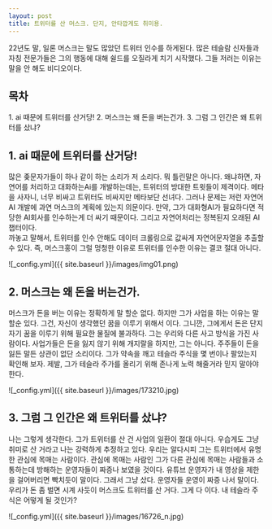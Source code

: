 ```yaml
---
layout: post
title: 트위터를 산 머스크. 단지, 안타깝게도 취미용.
---
```


22년도 말, 일론 머스크는 말도 많았던 트위터 인수를 하게된다.
많은 테슬람 신자들과 자칭 전문가들은 그의 행동에 대해 쉴드를 오질라게 치기 시작했다.
그들 저러는 이유는 말을 안 해도 비디오이다.

<h2>목차</h2>
1. ai 때문에 트위터를 산거당!
2. 머스크는 왜 돈을 버는건가.
3. 그럼 그 인간은 왜 트위터를 샀냐?

<h2>1. ai 때문에 트위터를 산거당!</h2>

많은 좆문자가들이 하나 같이 하는 소리가 저 소리다.
뭐 틀린말은 아니다. 왜냐하면, 자연어를 처리하고 대화하는Ai를 개발하는데는, 트위터의 방대한 트윗들이 제격이다.
메타을 사자니, 너무 비싸고 트위터도 비싸지만 메타보단 선녀다. 
그러나 문제는 저런 자연어AI 개발에 과연 머스크의 계획에 있는지 의문이다.
만약, 그가 대화형AI가 필요하다면 적당한 AI회사를 인수하는게 더 싸기 때문이다.
그리고 자연어처리는 정복된지 오래된 AI챕터이다.   
까놓고 말해서, 트위터를 인수 안해도 데이터 크롤링으로 값싸게 자연어문자열을 추출할 수 있다.
즉, 머스크홍이 그럴 멍청한 이유로 트위터를 인수한 이유는 결코 절대 아니다.

![_config.yml]({{ site.baseurl }}/images/img01.png)


<h2>2. 머스크는 왜 돈을 버는건가.</h2>

머스크가 돈을 버는 이유는 정확하게 말 할순 없다.
하지만 그가 사업을 하는 이유는 말 할순 있다.
그건, 자신이 생각했던 꿈을 이루기 위해서 이다.
그니깐, 그에게서 돈은 단지 자기 꿈을 이루기 위해 필요한 물질에 불과하다.
그는 우리와 다른 사고 방식을 가진 사람이다. 사업가들은 돈을 잃지 않기 위해 개지랄을 하지만, 그는 아니다.
주주들이 돈을 잃든 말든 상관이 없단 소리이다.
그가 약속을 깨고 테슬라 주식을 몇 번이나 팔았는지 확인해 보자.
제발, 그가 테슬라 주가를 올리기 위해 존나게 노력 해줄거라 믿지 말아야 한다.

![_config.yml]({{ site.baseurl }}/images/173210.jpg)


<h2>3. 그럼 그 인간은 왜 트위터를 샀냐?</h2>

나는 그렇게 생각한다.
그가 트위터를 산 건 사업의 일환이 절대 아니다.
우습게도 그냥 취미로 산 거라고 나는 강력하게 추정하고 있다.
우리는 알다시피 그는 트위터에서 유명한 관심에 목매는 사람이다.
관심에 목매는 사람인 그가 다른 관심에 목매는 사람들과 소통하는데 방해하는 운영자들이 짜증나 보였을 것이다.
유튜브 운영자가 내 영상을 제한을 걸어버리면 빡치듯이 말이다.
그래서 그냥 샀다. 운영자들 운영이 짜증 나서 말이다.
우리가 돈 좀 벌면 시계 사듯이 머스크도 트위터를 산 거다.
그게 다 이다. 내 테슬라 주식은 어떻게 될 것인가?

![_config.yml]({{ site.baseurl }}/images/16726_n.jpg)
